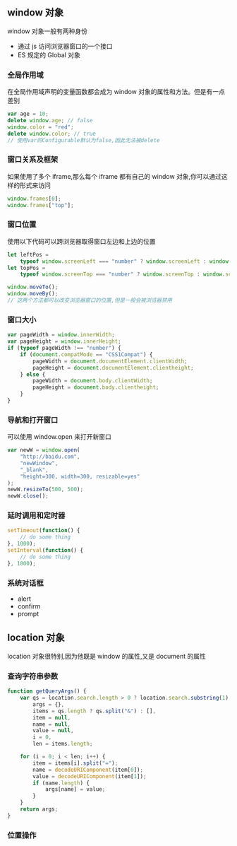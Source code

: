 ## window 对象

window 对象一般有两种身份

-   通过 js 访问浏览器窗口的一个接口
-   ES 规定的 Global 对象

### 全局作用域

在全局作用域声明的变量函数都会成为 window 对象的属性和方法。但是有一点差别

```js
var age = 10;
delete window.age; // false
window.color = "red";
delete window.color; // true
// 使用var的Configurable默认为false,因此无法被delete
```

### 窗口关系及框架

如果使用了多个 iframe,那么每个 iframe 都有自己的 window 对象,你可以通过这样的形式来访问

```js
window.frames[0];
window.frames["top"];
```

### 窗口位置

使用以下代码可以跨浏览器取得窗口左边和上边的位置

```js
let leftPos =
    typeof window.screenLeft === "number" ? window.screenLeft : window.screenX;
let topPos =
    typeof window.screenTop === "number" ? window.screenTop : window.screenY;

window.moveTo();
window.moveBy();
// 这两个方法都可以改变浏览器窗口的位置,但是一般会被浏览器禁用
```

### 窗口大小

```js
var pageWidth = window.innerWidth;
var pageHeight = window.innerHeight;
if (typeof pageWidth !== "number") {
    if (document.compatMode == "CSS1Compat") {
        pageWidth = document.documentElement.clientWidth;
        pageHeight = document.documentElement.clientheight;
    } else {
        pageWidth = document.body.clientWidth;
        pageHeight = document.body.clientheight;
    }
}
```

### 导航和打开窗口

可以使用 window.open 来打开新窗口

```js
var newW = window.open(
    "http://baidu.com",
    "newWindow",
    "_blank",
    "height=300, width=300, resizable=yes"
);
newW.resizeTo(500, 500);
newW.close();
```

### 延时调用和定时器

```js
setTimeout(function() {
    // do some thing
}, 1000);
setInterval(function() {
    // do some thing
}, 1000);
```

### 系统对话框

-   alert
-   confirm
-   prompt

## location 对象

location 对象很特别,因为他既是 window 的属性,又是 document 的属性

### 查询字符串参数

```js
function getQueryArgs() {
    var qs = location.search.length > 0 ? location.search.substring(1) : "",
        args = {},
        items = qs.length ? qs.split("&") : [],
        item = null,
        name = null,
        value = null,
        i = 0,
        len = items.length;

    for (i = 0; i < len; i++) {
        item = items[i].split("=");
        name = decodeURIComponent(item[0]);
        value = decodeURIComponent(item[1]);
        if (name.length) {
            args[name] = value;
        }
    }
    return args;
}
```

### 位置操作

